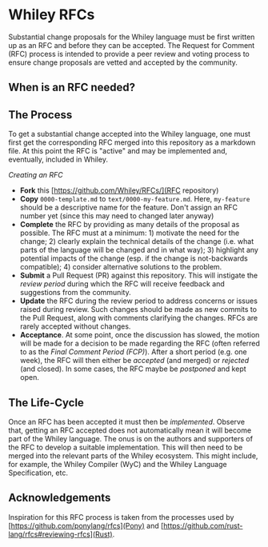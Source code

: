 # Whiley RFCs

Substantial change proposals for the Whiley language must be first
written up as an RFC and before they can be accepted.  The Request for
Comment (RFC) process is intended to provide a peer review and voting
process to ensure change proposals are vetted and accepted by the
community.

## When is an RFC needed?

## The Process

To get a substantial change accepted into the Whiley language, one
must first get the corresponding RFC merged into this repository as a
markdown file.  At this point the RFC is "active" and may be
implemented and, eventually, included in Whiley.

_Creating an RFC_

* **Fork** this [https://github.com/Whiley/RFCs/](RFC repository)
* **Copy** `0000-template.md` to `text/0000-my-feature.md`.  Here, 
  `my-feature` should be a descriptive name for the feature.  Don't
  assign an RFC number yet (since this may need to changed later
  anyway)
* **Complete** the RFC by providing as many details of the proposal as
  possible.  The RFC must at a minimum: 1) motivate the need for the
  change; 2) clearly explain the technical details of the change
  (i.e. what parts of the language will be changed and in what way);
  3) highlight any potential impacts of the change (esp. if the change
  is not-backwards compatible); 4) consider alternative solutions to
  the problem.
* **Submit** a Pull Request (PR) against this repository.  This will
  instigate the _review period_ during which the RFC will receive
  feedback and suggestions from the community.
* **Update** the RFC during the review period to address concerns or
  issues raised during review.  Such changes should be made as new
  commits to the Pull Request, along with comments clarifying the
  changes.  RFCs are rarely accepted without changes.
* **Acceptance**.  At some point, once the discussion has slowed, the
  motion will be made for a decision to be made regarding the RFC
  (often referred to as the _Final Comment Period (FCP)_).  After a
  short period (e.g. one week), the RFC will then either be _accepted_
  (and merged) or _rejected_ (and closed).  In some cases, the RFC
  maybe be _postponed_ and kept open.

## The Life-Cycle

Once an RFC has been accepted it must then be _implemented_.  Observe
that, getting an RFC accepted does not automatically mean it will
become part of the Whiley language.  The onus is on the authors and
supporters of the RFC to develop a suitable implementation.  This will
then need to be merged into the relevant parts of the Whiley
ecosystem.  This might include, for example, the Whiley Compiler (WyC)
and the Whiley Language Specification, etc.

## Acknowledgements

Inspiration for this RFC process is taken from the processes used by
[https://github.com/ponylang/rfcs](Pony) and [https://github.com/rust-lang/rfcs#reviewing-rfcs](Rust).
